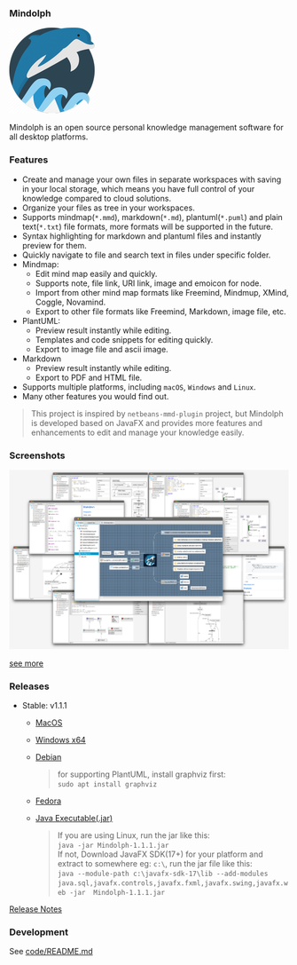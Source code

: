 ### Mindolph

![](./DemoWorkspace/app_30.png)

Mindolph is an open source personal knowledge management software for all desktop platforms. 


### Features
* Create and manage your own files in separate workspaces with saving in your local storage, which means you have full control of your knowledge compared to cloud solutions.
* Organize your files as tree in your workspaces.
* Supports mindmap(`*.mmd`), markdown(`*.md`), plantuml(`*.puml`) and plain text(`*.txt`) file formats, more formats will be supported in the future.
* Syntax highlighting for markdown and plantuml files and instantly preview for them.
* Quickly navigate to file and search text in files under specific folder.
* Mindmap:
	* Edit mind map easily and quickly.
	* Supports note, file link, URI link, image and emoicon for node.
	* Import from other mind map formats like Freemind, Mindmup, XMind, Coggle, Novamind.
	* Export to other file formats like Freemind, Markdown, image file, etc.
* PlantUML:
	* Preview result instantly while editing.
	* Templates and code snippets for editing quickly.
	* Export to image file and ascii image.
* Markdown
	* Preview result instantly while editing.
	* Export to PDF and HTML file.
* Supports multiple platforms, including `macOS`, `Windows` and `Linux`.
* Many other features you would find out.

> This project is inspired by `netbeans-mmd-plugin` project, but Mindolph is developed based on JavaFX and provides more features and enhancements to edit and manage your knowledge easily.


### Screenshots
![](docs/main.png)

[see more](docs/screenshots.md)


### Releases

* Stable: v1.1.1

	* [MacOS](https://github.com/mindolph/Mindolph/releases/download/1.1.1-stable/Mindolph-1.1.1.dmg)
	
	* [Windows x64](https://github.com/mindolph/Mindolph/releases/download/1.1.1-stable/Mindolph-1.1.1.msi)
	
	* [Debian](https://github.com/mindolph/Mindolph/releases/download/1.1.1-stable/Mindolph-1.1.1.deb)
	
		> for supporting PlantUML, install graphviz first:  
		> `sudo apt install graphviz`
	
	* [Fedora](https://github.com/mindolph/Mindolph/releases/download/1.1.1-stable/Mindolph-1.1.1.rpm)
	
	* [Java Executable(.jar)](https://github.com/mindolph/Mindolph/releases/download/1.1.1-stable/Mindolph-1.1.1.jar)
	
		> If you are using Linux, run the jar like this:  
		> `java -jar Mindolph-1.1.1.jar`  
		> If not, Download JavaFX SDK(17+) for your platform and extract to somewhere eg: `c:\`, run the jar file like this:   
		> `java --module-path c:\javafx-sdk-17\lib --add-modules 
		> java.sql,javafx.controls,javafx.fxml,javafx.swing,javafx.web -jar 
		> Mindolph-1.1.1.jar`



[Release Notes](docs/release_notes.md)


### Development

See [code/README.md](code/README.md)
